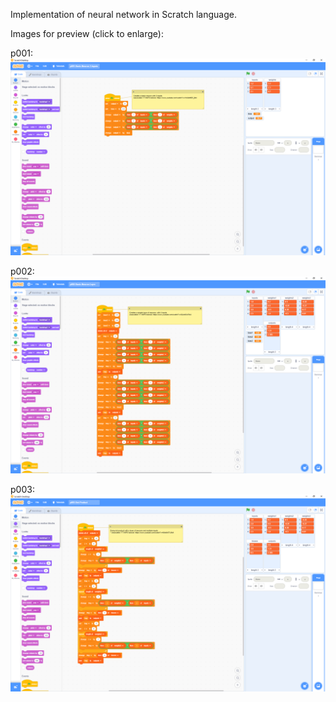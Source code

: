 Implementation of neural network in Scratch language.

Images for preview (click to enlarge):

p001:
![](img/p001.png)

p002:
![](img/p002.png)

p003:
![](img/p003.png)
